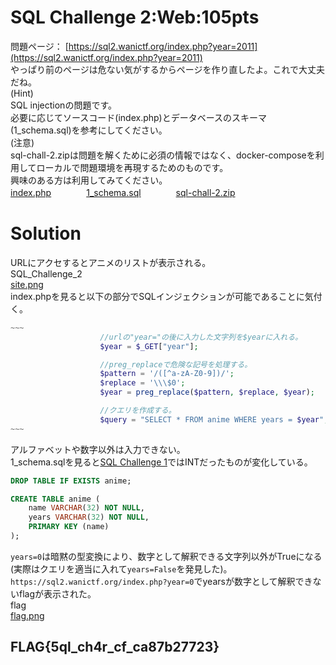 # SQL Challenge 2:Web:105pts
問題ページ： [https://sql2.wanictf.org/index.php?year=2011](https://sql2.wanictf.org/index.php?year=2011)  
やっぱり前のページは危ない気がするからページを作り直したよ。これで大丈夫だね。  
(Hint)  
SQL injectionの問題です。  
必要に応じてソースコード(index.php)とデータベースのスキーマ(1_schema.sql)を参考にしてください。  
(注意)  
sql-chall-2.zipは問題を解くために必須の情報ではなく、docker-composeを利用してローカルで問題環境を再現するためのものです。  
興味のある方は利用してみてください。  
[index.php](index.php)　　　　[1_schema.sql](1_schema.sql)　　　　[sql-chall-2.zip](sql-chall-2.zip)  

# Solution
URLにアクセするとアニメのリストが表示される。  
SQL_Challenge_2  
[site.png](site/site.png)  
index.phpを見ると以下の部分でSQLインジェクションが可能であることに気付く。  
```php
~~~
                    //urlの"year="の後に入力した文字列を$yearに入れる。
                    $year = $_GET["year"];

                    //preg_replaceで危険な記号を処理する。
                    $pattern = '/([^a-zA-Z0-9])/';
                    $replace = '\\\$0';
                    $year = preg_replace($pattern, $replace, $year);

                    //クエリを作成する。
                    $query = "SELECT * FROM anime WHERE years = $year";
~~~
```
アルファベットや数字以外は入力できない。  
1_schema.sqlを見ると[SQL Challenge 1](../SQL_Challenge_1)ではINTだったものが変化している。  
```sql
DROP TABLE IF EXISTS anime;

CREATE TABLE anime (
    name VARCHAR(32) NOT NULL,
    years VARCHAR(32) NOT NULL,
    PRIMARY KEY (name)
);
```
`years=0`は暗黙の型変換により、数字として解釈できる文字列以外がTrueになる(実際はクエリを適当に入れて`years=False`を発見した)。  
`https://sql2.wanictf.org/index.php?year=0`でyearsが数字として解釈できないflagが表示された。  
flag  
[flag.png](site/flag.png)  

## FLAG{5ql_ch4r_cf_ca87b27723}